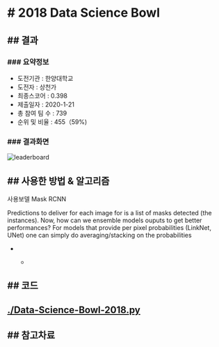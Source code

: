 # # 2018 Data Science Bowl

## ## 결과

### ### 요약정보

- 도전기관 : 한양대학교
- 도전자 : 상천가
- 최종스코어 : 0.398
- 제출일자 : 2020-1-21
- 총 참여 팀 수 : 739
- 순위 및 비율 : 455（59%)

### ### 결과화면

![leaderboard](./img/leaderboard.png)

## ## 사용한 방법 & 알고리즘

사용보델 Mask RCNN

Predictions to deliver for each image for is a list of masks detected (the instances). Now, how can we ensemble models ouputs to get better performances? For models that provide per pixel probabilities (LinkNet, UNet) one can simply do averaging/stacking on the probabilities

- - ```
    
    ```

## ## 코드

## [  ./Data-Science-Bowl-2018.py](./Data-Science-Bowl-2018.py)

## ## 참고차료